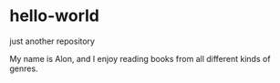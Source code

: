 # hello-world
just another repository

My name is Alon, and I enjoy reading books from all different kinds of genres. 

